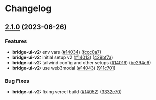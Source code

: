 # Changelog

## [2.1.0](https://github.com/wyzth_zkevmxyz/wyzth_zkevm-mono/compare/bridge-ui-v2-v2.0.0...bridge-ui-v2-v2.1.0) (2023-06-26)


### Features

* **bridge-ui-v2:** env vars ([#14034](https://github.com/wyzth_zkevmxyz/wyzth_zkevm-mono/issues/14034)) ([fccc0a7](https://github.com/wyzth_zkevmxyz/wyzth_zkevm-mono/commit/fccc0a7252b93148559a0438ee23366f04fc86f6))
* **bridge-ui-v2:** initial setup v2 ([#14013](https://github.com/wyzth_zkevmxyz/wyzth_zkevm-mono/issues/14013)) ([429bf7a](https://github.com/wyzth_zkevmxyz/wyzth_zkevm-mono/commit/429bf7a1619b9554f999db29d236ce0c9c6236da))
* **bridge-ui-v2:** tailwind config and other setups ([#14016](https://github.com/wyzth_zkevmxyz/wyzth_zkevm-mono/issues/14016)) ([be294c6](https://github.com/wyzth_zkevmxyz/wyzth_zkevm-mono/commit/be294c66764d658423d58902076594afdc470e96))
* **bridge-ui-v2:** use web3modal ([#14043](https://github.com/wyzth_zkevmxyz/wyzth_zkevm-mono/issues/14043)) ([911c701](https://github.com/wyzth_zkevmxyz/wyzth_zkevm-mono/commit/911c701ae738a9f2e12c14455c23951845d0c4c2))


### Bug Fixes

* **bridge-ui-v2:** fixing vercel build ([#14052](https://github.com/wyzth_zkevmxyz/wyzth_zkevm-mono/issues/14052)) ([3332e70](https://github.com/wyzth_zkevmxyz/wyzth_zkevm-mono/commit/3332e70bb3b821ab4efbcfe4aed4dbc3ed614850))

